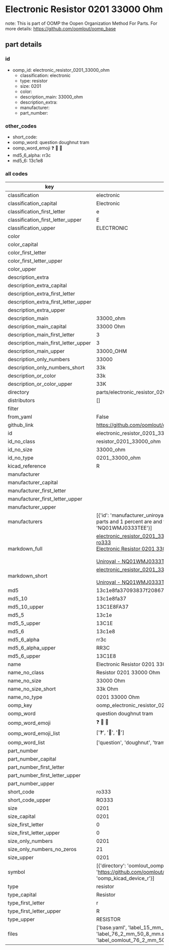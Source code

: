 # Electronic Resistor 0201 33000 Ohm  

note: This is part of OOMP the Oopen Organization Method For Parts. For more details: https://github.com/oomlout/oomp_base

##  part details





### id
* oomp_id: electronic_resistor_0201_33000_ohm
  * classification: electronic
  * type: resistor
  * size: 0201
  * color: 
  * description_main: 33000_ohm
  * description_extra: 
  * manufacturer: 
  * part_number: 

### other_codes
* short_code: 
* oomp_word: question doughnut tram
* oomp_word_emoji :question: :doughnut: :tram:
* md5_6_alpha: rr3c
* md5_6: 13c1e8

### all codes 
| key | value |  
| --- | --- |  
| classification | electronic |  
| classification_capital | Electronic |  
| classification_first_letter | e |  
| classification_first_letter_upper | E |  
| classification_upper | ELECTRONIC |  
| color |  |  
| color_capital |  |  
| color_first_letter |  |  
| color_first_letter_upper |  |  
| color_upper |  |  
| description_extra |  |  
| description_extra_capital |  |  
| description_extra_first_letter |  |  
| description_extra_first_letter_upper |  |  
| description_extra_upper |  |  
| description_main | 33000_ohm |  
| description_main_capital | 33000 Ohm |  
| description_main_first_letter | 3 |  
| description_main_first_letter_upper | 3 |  
| description_main_upper | 33000_OHM |  
| description_only_numbers | 33000 |  
| description_only_numbers_short | 33k |  
| description_or_color | 33k |  
| description_or_color_upper | 33K |  
| directory | parts/electronic_resistor_0201_33000_ohm |  
| distributors | [] |  
| filter |  |  
| from_yaml | False |  
| github_link | https://github.com/oomlout/oomlout_oomp_part_src/tree/main/parts/electronic_resistor_0201_33000_ohm/working |  
| id | electronic_resistor_0201_33000_ohm |  
| id_no_class | resistor_0201_33000_ohm |  
| id_no_size | 33000_ohm |  
| id_no_type | 0201_33000_ohm |  
| kicad_reference | R |  
| manufacturer |  |  
| manufacturer_capital |  |  
| manufacturer_first_letter |  |  
| manufacturer_first_letter_upper |  |  
| manufacturer_upper |  |  
| manufacturers | [{'id': 'manufacturer_uniroyal', 'link': '', 'name': 'Uniroyal', 'note': {'reason': 'did this one first, but not in jlc pcb basic parts and 1 percent are and they are the same price', 'reason_short': 'not in jlc basic parts'}, 'part_number': 'NQ01WMJ0333TEE'}] |  
| markdown_full | [electronic_resistor_0201_33000_ohm](https://github.com/oomlout/oomlout_oomp_part_src/tree/main/parts/electronic_resistor_0201_33000_ohm/working)<br>[ro333](https://github.com/oomlout/oomlout_oomp_part_src/tree/main/parts/electronic_resistor_0201_33000_ohm/working)<br>[Electronic Resistor 0201 33000 Ohm](https://github.com/oomlout/oomlout_oomp_part_src/tree/main/parts/electronic_resistor_0201_33000_ohm/working)<br><br>[Uniroyal - NQ01WMJ0333TEE- not in jlc basic parts]() [(L)  ](https://www.lcsc.com/search?q=NQ01WMJ0333TEE)[(D)  ](https://www.digikey.com/en/products?keywords=NQ01WMJ0333TEE)[(M)  ](https://www.mouser.com/Search/Refine?Keyword=NQ01WMJ0333TEE)[(N)  ](https://www.newark.com/search?st=NQ01WMJ0333TEE)[(SZ)  ](https://so.szlcsc.com/global.html?k=NQ01WMJ0333TEE)<br> |  
| markdown_short | [electronic_resistor_0201_33000_ohm](https://github.com/oomlout/oomlout_oomp_part_src/tree/main/parts/electronic_resistor_0201_33000_ohm/working)<br><br>[Uniroyal - NQ01WMJ0333TEE- not in jlc basic parts]() |  
| md5 | 13c1e8fa37093837f2086747790e8c30 |  
| md5_10 | 13c1e8fa37 |  
| md5_10_upper | 13C1E8FA37 |  
| md5_5 | 13c1e |  
| md5_5_upper | 13C1E |  
| md5_6 | 13c1e8 |  
| md5_6_alpha | rr3c |  
| md5_6_alpha_upper | RR3C |  
| md5_6_upper | 13C1E8 |  
| name | Electronic Resistor 0201 33000 Ohm |  
| name_no_class | Resistor 0201 33000 Ohm |  
| name_no_size | 33000 Ohm |  
| name_no_size_short | 33k Ohm |  
| name_no_type | 0201 33000 Ohm |  
| oomp_key | oomp_electronic_resistor_0201_33000_ohm |  
| oomp_word | question doughnut tram |  
| oomp_word_emoji | :question: :doughnut: :tram: |  
| oomp_word_emoji_list | [':question:', ':doughnut:', ':tram:'] |  
| oomp_word_list | ['question', 'doughnut', 'tram'] |  
| part_number |  |  
| part_number_capital |  |  
| part_number_first_letter |  |  
| part_number_first_letter_upper |  |  
| part_number_upper |  |  
| short_code | ro333 |  
| short_code_upper | RO333 |  
| size | 0201 |  
| size_capital | 0201 |  
| size_first_letter | 0 |  
| size_first_letter_upper | 0 |  
| size_only_numbers | 0201 |  
| size_only_numbers_no_zeros | 21 |  
| size_upper | 0201 |  
| symbol | [{'directory': 'oomlout_oomp_symbol_bot/symbols/kicad_device_r//working/working.kicad_sym', 'index': 0, 'link': 'https://github.com/oomlout/oomlout_oomp_symbol_bot/tree/main/symbols/kicad_device_r', 'oomp_key': 'oomp_kicad_device_r'}] |  
| type | resistor |  
| type_capital | Resistor |  
| type_first_letter | r |  
| type_first_letter_upper | R |  
| type_upper | RESISTOR |  
| files | ['base.yaml', 'label_15_mm_30_mm.pdf', 'label_15_mm_30_mm.svg', 'label_76_2_mm_50_8_mm.pdf', 'label_76_2_mm_50_8_mm.svg', 'label_oomlout_76_2_mm_50_8_mm.pdf', 'label_oomlout_76_2_mm_50_8_mm.svg', 'readme.md', 'working.json', 'working.yaml'] |  
